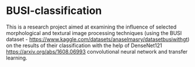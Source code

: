 # BUSI-classification
This is a research project aimed at examining the influence of selected morphological and textural image processing techniques (using the BUSI dataset - https://www.kaggle.com/datasets/anaselmasry/datasetbusiwithgt) on the results of their classification with the help of DenseNet121 https://arxiv.org/abs/1608.06993 convolutional neural network and transfer learning.
